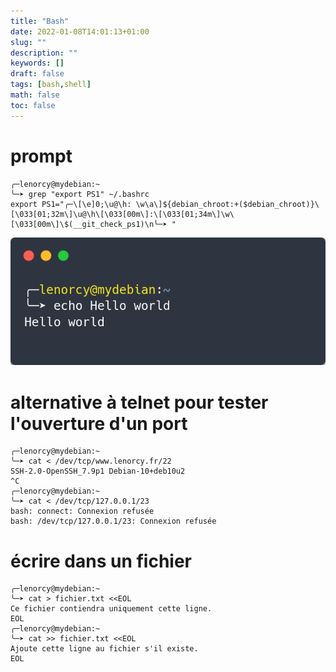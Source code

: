 ```yaml
---
title: "Bash"
date: 2022-01-08T14:01:13+01:00
slug: ""
description: ""
keywords: []
draft: false
tags: [bash,shell]
math: false
toc: false
---
```

# prompt
```
╭─lenorcy@mydebian:~
╰─➤ grep "export PS1" ~/.bashrc
export PS1="╭─\[\e]0;\u@\h: \w\a\]${debian_chroot:+($debian_chroot)}\[\033[01;32m\]\u@\h\[\033[00m\]:\[\033[01;34m\]\w\[\033[00m\]\$(__git_check_ps1)\n╰─➤ "

```

![prompt](/images/prompt.png)


# alternative à telnet pour tester l'ouverture d'un port
```
╭─lenorcy@mydebian:~
╰─➤ cat < /dev/tcp/www.lenorcy.fr/22
SSH-2.0-OpenSSH_7.9p1 Debian-10+deb10u2
^C
╭─lenorcy@mydebian:~
╰─➤ cat < /dev/tcp/127.0.0.1/23
bash: connect: Connexion refusée
bash: /dev/tcp/127.0.0.1/23: Connexion refusée
```

# écrire dans un fichier
```
╭─lenorcy@mydebian:~
╰─➤ cat > fichier.txt <<EOL
Ce fichier contiendra uniquement cette ligne.
EOL
╭─lenorcy@mydebian:~
╰─➤ cat >> fichier.txt <<EOL
Ajoute cette ligne au fichier s'il existe.
EOL
```